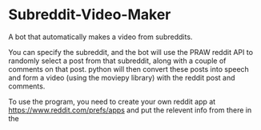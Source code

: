 # Subreddit-Video-Maker
A bot that automatically makes a video from subreddits.

You can specify the subreddit, and the bot will use the PRAW reddit API to randomly select a post from that subreddit, along with a couple of comments on that post.
python will then convert these posts into speech and form a video (using the moviepy library) with the reddit post and comments.

To use the program, you need to create your own reddit app at https://www.reddit.com/prefs/apps and put the relevent info from there in the 
